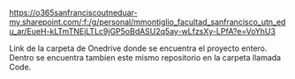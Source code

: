 https://o365sanfranciscoutneduar-my.sharepoint.com/:f:/g/personal/mmontiglio_facultad_sanfrancisco_utn_edu_ar/EueH-kLTmTNEjLTLc9jGP5oBdASU2q5ay-wLfzsXy-LPfA?e=VoYhU3

Link de la carpeta de Onedrive donde se encuentra el proyecto entero. Dentro se encuentra tambíen este mismo repositorio
en la carpeta llamada Code.